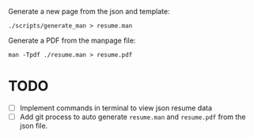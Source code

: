 Generate a new page from the json and template:
```
./scripts/generate_man > resume.man
```

Generate a PDF from the manpage file:
```
man -Tpdf ./resume.man > resume.pdf
```

# TODO
- [ ] Implement commands in terminal to view json resume data
- [ ] Add git process to auto generate `resume.man` and `resume.pdf` from the json file.
